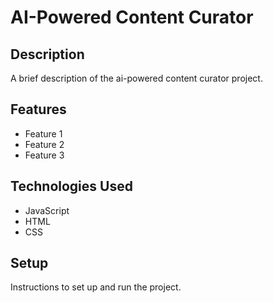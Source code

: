 # AI-Powered Content Curator

## Description

A brief description of the ai-powered content curator project.

## Features

- Feature 1
- Feature 2
- Feature 3

## Technologies Used

- JavaScript
- HTML
- CSS

## Setup

Instructions to set up and run the project.
